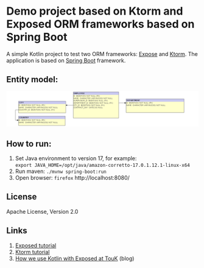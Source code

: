 # Demo project based on Ktorm and Exposed ORM frameworks based on Spring Boot

A simple Kotlin project to test two ORM frameworks: [Expose](https://github.com/JetBrains/Exposed/wiki/DAO) and [Ktorm](https://www.ktorm.org/en/schema-definition.html).
The application is based on [Spring Boot](https://spring.io/projects/spring-boot) framework.

## Entity model:

![](docs/EntityModel.png)

## How to run:

1. Set Java environment to version 17, for example: <br />
`export JAVA_HOME=/opt/java/amazon-corretto-17.0.1.12.1-linux-x64`
2. Run maven: `./mvnw spring-boot:run`
3. Open browser: `firefox` http://localhost:8080/


## License 

Apache License, Version 2.0

## Links


1. [Exposed tutorial](https://github.com/JetBrains/Exposed/wiki/DAO)
2. [Ktorm tutorial](https://www.ktorm.org/en/entities-and-column-binding.html)
3. [How we use Kotlin with Exposed at TouK](https://touk.pl/blog/2019/02/12/how-we-use-kotlin-with-exposed-at-touk/) (blog)
